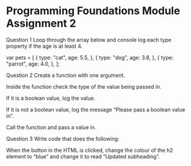 # Programming Foundations Module Assignment 2
Question 1
Loop through the array below and console log each type property if the age is at least 4.

var pets = [
  {
    type: "cat",
    age: 5.5,
  },
  {
    type: "dog",
    age: 3.8,
  },
  {
    type: "parrot",
    age: 4.0,
  },
];


Question 2
Create a function with one argument.

Inside the function check the type of the value being passed in.

If it is a boolean value, log the value.

If it is not a boolean value, log the message “Please pass a boolean value in”.

Call the function and pass a value in.

Question 3
Write code that does the following:

When the button in the HTML is clicked, change the colour of the h2 element to “blue” and change it to read “Updated subheading”.